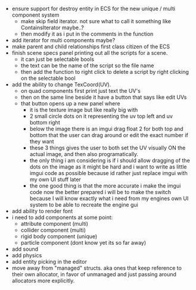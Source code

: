 - ensure support for destroy entity in ECS for the new unique / multi component system
	- make skip field iterator. not sure what to call it something like ContainsIterator maybe..?
	- then modify it as i put in the comments in the function
- add iterator for multi components maybe?
- make parent and child relationships first class citizen of the ECS
- finish scene specs panel printing out all the scripts for a scene.
	- it can just be selectable bools
	- the text can be the name of the script so the file name
	- then add the function to right click to delete a script by right clicking on the selectable bool
- add the ability to change TexCoord(UV).
	- on quad components first print just text the UV's
	- then on the same line beside it have a button that says like edit UVs
	- that button opens up a new panel where 
		- it is the texture image but like really big with 
		- 2 small circle dots on it representing the uv top left and uv bottom right
		- below the image there is an imgui drag float 2 for both top and bottom that the user can drag around or edit the exact number if they want
		- these 3 things gives the user to both set the UV visually ON the actual image, and then also programatically.
		- the only thing i am considering is if i should allow dragging of the dots on the image as it might be hard and i want to write as little imgui code as possible because id rather just replace imgui with my own UI stuff later
		- the one good thing is that the more accurate i make the imgui code now the better prepared i will be to make the switch because I will know exactly what i need from my engines own UI system to be able to recreate the engine gui
- add ability to render font
- i need to add components at some point:
	- attribute component (multi)
	- collider component (multi)
	- rigid body component (unique)
	- particle component (dont know yet its so far away)
- add sound
- add physics
- add entity picking in the editor
- move away from "managed" structs. aka ones that keep reference to their own allocator, in favor of unmanaged and just passing around allocators more explicitly.